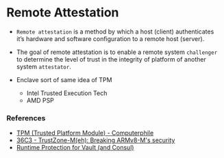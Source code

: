 # Remote Attestation

- `Remote attestation` is a method by which a host (client) authenticates it’s hardware and software configuration to a remote host (server). 

- The goal of remote attestation is to enable a remote system `challenger` to determine the level of trust in the integrity of platform of another system
`attestator`.

- Enclave sort of same idea of TPM
    - Intel Trusted Execution Tech
    - AMD PSP

### References
- [TPM (Trusted Platform Module) - Computerphile](https://www.youtube.com/watch?v=RW2zHvVO09g)
- [36C3 - TrustZone-M(eh): Breaking ARMv8-M's security](https://www.youtube.com/watch?v=4u6BAH8mEDw)
- [Runtime Protection for Vault (and Consul)](https://www.hashicorp.com/resources/runtime-protection-for-vault-and-consul)